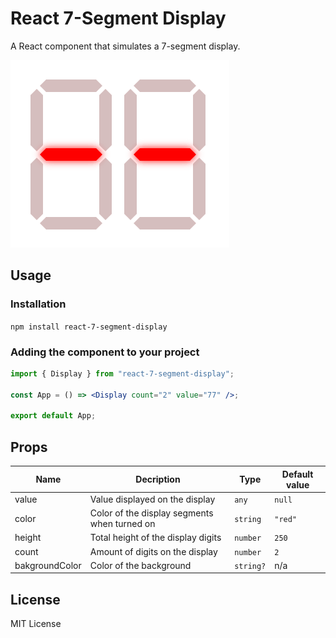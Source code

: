 # React 7-Segment Display

A React component that simulates a 7-segment display.

![Display demo](./assets/Display.gif)

## Usage

### Installation

`npm install react-7-segment-display`

### Adding the component to your project

```jsx
import { Display } from "react-7-segment-display";

const App = () => <Display count="2" value="77" />;

export default App;
```

## Props

| Name           | Decription                                   | Type      | Default value |
| -------------- | -------------------------------------------- | --------- | ------------- |
| value          | Value displayed on the display               | `any`     | `null`        |
| color          | Color of the display segments when turned on | `string`  | `"red"`       |
| height         | Total height of the display digits           | `number`  | `250`         |
| count          | Amount of digits on the display              | `number`  | `2`           |
| bakgroundColor | Color of the background                      | `string?` | n/a           |

## License

MIT License
